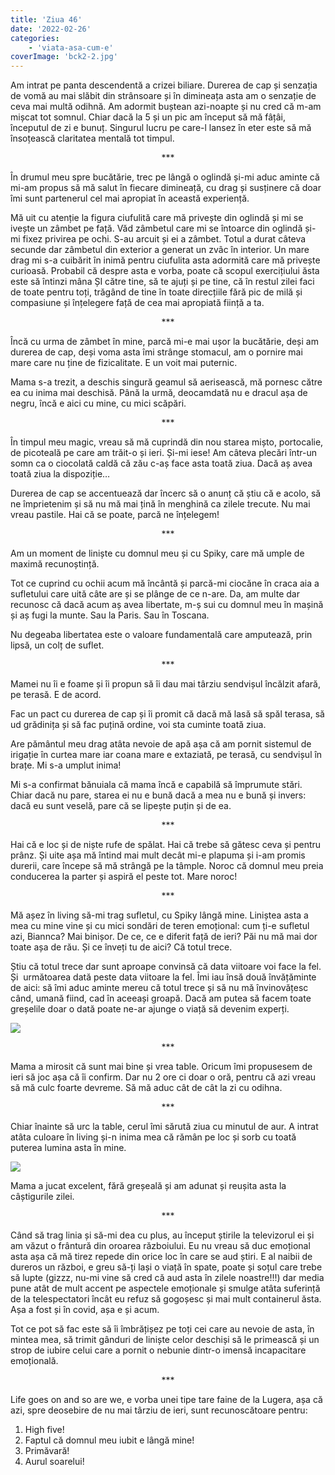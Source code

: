 ```yaml
---
title: 'Ziua 46'
date: '2022-02-26'
categories:
    - 'viata-asa-cum-e'
coverImage: 'bck2-2.jpg'
---
```


Am intrat pe panta descendentă a crizei biliare. Durerea de cap și senzația de vomă au mai slăbit din strânsoare și în dimineața asta am o senzație de ceva mai multă odihnă. Am adormit buștean azi-noapte și nu cred că m-am mișcat tot somnul. Chiar dacă la 5 și un pic am început să mă fâțâi, începutul de zi e bunuț. Singurul lucru pe care-l lansez în eter este să mă însoțească claritatea mentală tot timpul.

<p style="text-align: center;">***</p>

În drumul meu spre bucătărie, trec pe lângă o oglindă și-mi aduc aminte că mi-am propus să mă salut în fiecare dimineață, cu drag și susținere că doar îmi sunt partenerul cel mai apropiat în această experiență.

Mă uit cu atenție la figura ciufulită care mă privește din oglindă și mi se ivește un zâmbet pe față. Văd zâmbetul care mi se întoarce din oglindă și-mi fixez privirea pe ochi. S-au arcuit și ei a zâmbet. Totul a durat câteva secunde dar zâmbetul din exterior a generat un zvâc în interior. Un mare drag mi s-a cuibărit în inimă pentru ciufulita asta adormită care mă privește curioasă. Probabil că despre asta e vorba, poate că scopul exercițiului ăsta este să întinzi mâna ȘI către tine, să te ajuți și pe tine, că în restul zilei faci de toate pentru toți, trăgând de tine în toate direcțiile fără pic de milă și compasiune și înțelegere față de cea mai apropiată ființă a ta.

<p style="text-align: center;">***</p>

Încă cu urma de zâmbet în mine, parcă mi-e mai ușor la bucătărie, deși am durerea de cap, deși voma asta îmi strânge stomacul, am o pornire mai mare care nu ține de fizicalitate. E un voit mai puternic.

Mama s-a trezit, a deschis singură geamul să aerisească, mă pornesc către ea cu inima mai deschisă. Până la urmă, deocamdată nu e dracul așa de negru, încă e aici cu mine, cu mici scăpări.

<p style="text-align: center;">***</p>

În timpul meu magic, vreau să mă cuprindă din nou starea mișto, portocalie, de picoteală pe care am trăit-o și ieri. Și-mi iese! Am câteva plecări într-un somn ca o ciocolată caldă că zău c-aș face asta toată ziua. Dacă aș avea toată ziua la dispoziție…

Durerea de cap se accentuează dar încerc să o anunț că știu că e acolo, să ne împrietenim și să nu mă mai țină în menghină ca zilele trecute. Nu mai vreau pastile. Hai că se poate, parcă ne înțelegem!

<p style="text-align: center;">***</p>

Am un moment de liniște cu domnul meu și cu Spiky, care mă umple de maximă recunoștință.

Tot ce cuprind cu ochii acum mă încântă și parcă-mi ciocăne în craca aia a sufletului care uită câte are și se plânge de ce n-are. Da, am multe dar recunosc că dacă acum aș avea libertate, m-ș sui cu domnul meu în mașină și aș fugi la munte. Sau la Paris. Sau în Toscana.

Nu degeaba libertatea este o valoare fundamentală care amputează, prin lipsă, un colț de suflet.

<p style="text-align: center;">***</p>

Mamei nu îi e foame și îi propun să îi dau mai târziu sendvișul încălzit afară, pe terasă. E de acord.

Fac un pact cu durerea de cap și îi promit că dacă mă lasă să spăl terasa, să ud grădinița și să fac puțină ordine, voi sta cuminte toată ziua.

Are pământul meu drag atâta nevoie de apă așa că am pornit sistemul de irigație în curtea mare iar coana mare e extaziată, pe terasă, cu sendvișul în brațe. Mi s-a umplut inima!

Mi s-a confirmat bănuiala că mama încă e capabilă să împrumute stări. Chiar dacă nu pare, starea ei nu e bună dacă a mea nu e bună și invers: dacă eu sunt veselă, pare că se lipește puțin și de ea.

<p style="text-align: center;">***</p>

Hai că e loc și de niște rufe de spălat. Hai că trebe să gătesc ceva și pentru prânz. Și uite așa mă întind mai mult decât mi-e plapuma și i-am promis durerii, care începe să mă strângă pe la tâmple. Noroc că domnul meu preia conducerea la parter și aspiră el peste tot. Mare noroc!

<p style="text-align: center;">***</p>

Mă așez în living să-mi trag sufletul, cu Spiky lângă mine. Liniștea asta a mea cu mine vine și cu mici sondări de teren emoțional: cum ți-e sufletul azi, Biannca? Mai binișor. De ce, ce e diferit față de ieri? Păi nu mă mai dor toate așa de rău. Și ce înveți tu de aici? Că totul trece.

Știu că totul trece dar sunt aproape convinsă că data viitoare voi face la fel. Și  următoarea dată peste data viitoare la fel. Îmi iau însă două învățăminte de aici: să îmi aduc aminte mereu că totul trece și să nu mă învinovățesc când, umană fiind, cad în aceeași groapă. Dacă am putea să facem toate greșelile doar o dată poate ne-ar ajunge o viață să devenim experți.

![](images/ziua-24-1.jpeg)

<p style="text-align: center;">***</p>

Mama a mirosit că sunt mai bine și vrea table. Oricum îmi propusesem de ieri să joc așa că îi confirm. Dar nu 2 ore ci doar o oră, pentru că azi vreau să mă culc foarte devreme. Să mă aduc cât de cât la zi cu odihna.

<p style="text-align: center;">***</p>

Chiar înainte să urc la table, cerul îmi sărută ziua cu minutul de aur. A intrat atâta culoare în living și-n inima mea că rămân pe loc și sorb cu toată puterea lumina asta în mine.

![](images/ziua-46-576x1024.jpeg)

Mama a jucat excelent, fără greșeală și am adunat și reușita asta la câștigurile zilei.

<p style="text-align: center;">***</p>

Când să trag linia și să-mi dea cu plus, au început știrile la televizorul ei și am văzut o frântură din oroarea războiului. Eu nu vreau să duc emoțional asta așa că mă tirez repede din orice loc în care se aud știri. E al naibii de dureros un război, e greu să-ți lași o viață în spate, poate și soțul care trebe să lupte (gizzz, nu-mi vine să cred că aud asta în zilele noastre!!!) dar media pune atât de mult accent pe aspectele emoționale și smulge atâta suferință de la telespectatori încât eu refuz să gogoșesc și mai mult containerul ăsta. Așa a fost și în covid, așa e și acum.

Tot ce pot să fac este să îi îmbrățișez pe toți cei care au nevoie de asta, în mintea mea, să trimit gânduri de liniște celor deschiși să le primească și un strop de iubire celui care a pornit o nebunie dintr-o imensă incapacitare emoțională.

<p style="text-align: center;">***</p>

Life goes on and so are we, e vorba unei tipe tare faine de la Lugera, așa că azi, spre deosebire de nu mai târziu de ieri, sunt recunoscătoare pentru:

1. High five!
2. Faptul că domnul meu iubit e lângă mine!
3. Primăvară!
4. Aurul soarelui!
